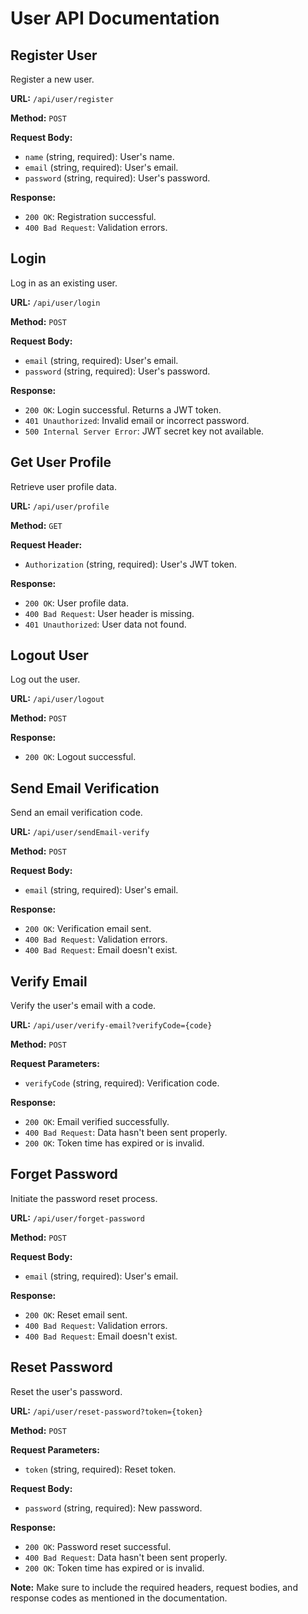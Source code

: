 # User API Documentation

## Register User
Register a new user.

**URL:** `/api/user/register`

**Method:** `POST`

**Request Body:**
- `name` (string, required): User's name.
- `email` (string, required): User's email.
- `password` (string, required): User's password.

**Response:**
- `200 OK`: Registration successful.
- `400 Bad Request`: Validation errors.

## Login
Log in as an existing user.

**URL:** `/api/user/login`

**Method:** `POST`

**Request Body:**
- `email` (string, required): User's email.
- `password` (string, required): User's password.

**Response:**
- `200 OK`: Login successful. Returns a JWT token.
- `401 Unauthorized`: Invalid email or incorrect password.
- `500 Internal Server Error`: JWT secret key not available.

## Get User Profile
Retrieve user profile data.

**URL:** `/api/user/profile`

**Method:** `GET`

**Request Header:**
- `Authorization` (string, required): User's JWT token.

**Response:**
- `200 OK`: User profile data.
- `400 Bad Request`: User header is missing.
- `401 Unauthorized`: User data not found.

## Logout User
Log out the user.

**URL:** `/api/user/logout`

**Method:** `POST`

**Response:**
- `200 OK`: Logout successful.

## Send Email Verification
Send an email verification code.

**URL:** `/api/user/sendEmail-verify`

**Method:** `POST`

**Request Body:**
- `email` (string, required): User's email.

**Response:**
- `200 OK`: Verification email sent.
- `400 Bad Request`: Validation errors.
- `400 Bad Request`: Email doesn't exist.

## Verify Email
Verify the user's email with a code.

**URL:** `/api/user/verify-email?verifyCode={code}`

**Method:** `POST`

**Request Parameters:**
- `verifyCode` (string, required): Verification code.

**Response:**
- `200 OK`: Email verified successfully.
- `400 Bad Request`: Data hasn't been sent properly.
- `200 OK`: Token time has expired or is invalid.

## Forget Password
Initiate the password reset process.

**URL:** `/api/user/forget-password`

**Method:** `POST`

**Request Body:**
- `email` (string, required): User's email.

**Response:**
- `200 OK`: Reset email sent.
- `400 Bad Request`: Validation errors.
- `400 Bad Request`: Email doesn't exist.

## Reset Password
Reset the user's password.

**URL:** `/api/user/reset-password?token={token}`

**Method:** `POST`

**Request Parameters:**
- `token` (string, required): Reset token.

**Request Body:**
- `password` (string, required): New password.

**Response:**
- `200 OK`: Password reset successful.
- `400 Bad Request`: Data hasn't been sent properly.
- `200 OK`: Token time has expired or is invalid.

**Note:** Make sure to include the required headers, request bodies, and response codes as mentioned in the documentation.
